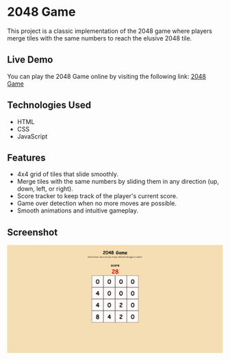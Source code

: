 # 2048 Game

This project is a classic implementation of the 2048 game where players merge tiles with the same numbers to reach the elusive 2048 tile.

## Live Demo

You can play the 2048 Game online by visiting the following link:
[2048 Game](https://yashchinchole.github.io/2048/)

## Technologies Used

- HTML
- CSS
- JavaScript

## Features

- 4x4 grid of tiles that slide smoothly.
- Merge tiles with the same numbers by sliding them in any direction (up, down, left, or right).
- Score tracker to keep track of the player's current score.
- Game over detection when no more moves are possible.
- Smooth animations and intuitive gameplay.

## Screenshot

![2048 Game](./assets/images/2048.png)
